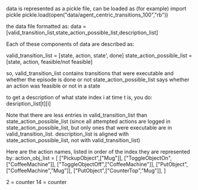 data is represented as a pickle file, can be loaded as (for example)
import pickle
pickle.load(open("data/agent_centric_transitions_100","rb"))

the data file formatted as:
data = [valid_transition_list,state_action_possible_list,description_list]

Each of these components of data are described as:

valid_transition_list = [state, action, state', done]
state_action_possible_list = [state, action, feasible/not feasible]

so, valid_transition_list contains transitions that were executable and whether the episode is done or not
state_action_possible_list says whether an action was feasible or not in a state

to get a description of what state index i at time t is, you do:
desription_list[t][i]

Note that there are less entries in valid_transition_list than state_action_possible_list (since all attempted actions are logged in state_action_possible_list, but only ones that were executable are in valid_transition_list. description_list is aligned with state_action_possible_list, not with valid_transition_list)

Here are the action names, listed in order of the index they are represented by:
action_obj_list = [
["PickupObject",["Mug"]],
["ToggleObjectOn",["CoffeeMachine"]],
["ToggleObjectOff",["CoffeeMachine"]],
["PutObject",["CoffeeMachine","Mug"]],
["PutObject",["CounterTop","Mug"]],
]

2 = counter
14 = counter